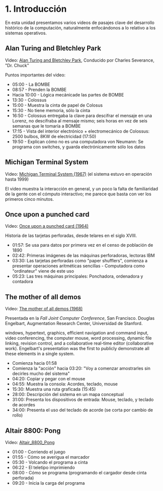 # 1. Introducción

En esta unidad presentamos varios videos de pasajes clave del
desarrollo histórico de la computación, naturalmente enfocándonos a lo
relativo a los sistemas operativos.

## Alan Turing and Bletchley Park

Video:
[Alan Turing and Bletchley Park](https://www.youtube.com/watch?v=5nK_ft0Lf1s),
Conducido por Charles Severance, "Dr. Chuck"

Puntos importantes del video:

* 05:00 - La BOMBE
* 08:57 - Prenden la BOMBE
* Hacia 10:00 - Lógica mecánicade las partes de BOMBE
* 13:30 - Colossus
* 15:00 - Muestra la cinta de papel de Colosus
* 15:30 - No tiene memoria, sólo la cinta
* 16:50 - Colossus entregaba la clave para descifrar el mensaje en una
	Lorenz, no descifraba al mensaje mismo; seis horas en vez de seis
	semanas que le tomaría a BOMBE
* 17:15 - Vista del interior electrónico + electromecánico de
      	Colossus: 2500 bulbos, 8KW de electricidad (17:50)
* 19:50 - Explican cómo no es una computadora von Neumann: Se programa
      	con switches, y guarda electrónicamente sólo los datos

## Michigan Terminal System

Video: [Michigan Terminal System (1967)](https://www.youtube.com/watch?v=cO6asQjQmPM)
(el sistema estuvo en operación hasta 1999)

El video muestra la interacción en general, y un poco la falta de
familiaridad de la gente con el cómputo interactivo; me parece que
basta con ver los primeros cinco minutos.

## Once upon a punched card

Video: [Once upon a punched card (1964)](https://www.youtube.com/watch?v=BlUWg2nxCz0)

Historia de las tarjetas perforadas, desde telares en el siglo XVIII.

* 01:57: Se usa para datos por primera vez en el censo de población de
       1890
* 02:42: Primeras imágenes de las máquinas perforadoras, lectoras IBM
* 03:30: Las tarjetas perforadas como "paper shufflers", comienza a
  presentar operaciones aritméticas sencillas - Computadora como
  "ordinateur" viene de este uso
* 05:23: Las tres máquinas principales: Ponchadora, ordenadora y contadora


## The mother of all demos

Video:
[The mother of all demos (1968)](https://www.youtube.com/watch?v=yJDv-zdhzMY)

Presentada en la _Fall Joint Computer Conference_, San Francisco.
Douglas Engelbart, Augmentation Research Center, Universidad de
Stanford.

windows, hypertext, graphics, efficient navigation and command input,
video conferencing, the computer mouse, word processing, dynamic file
linking, revision control, and a collaborative real-time editor
(collaborative work). Engelbart's presentation was the first to
publicly demonstrate all these elements in a single system.

* Comienza hacia 01:58
* Comienza la "acción" hacia 03:20: "Voy a comenzar amostrarles sin
  decirles mucho del sistema"
* 04:20: Copiar y pegar con el mouse
* 04:55: Muestra la consola: Acordes, teclado, mouse
* 15:30: Muestra una ruta graficada (15:45)
* 28:00: Descripción del sistema en un mapa conceptual
* 31:00: Presenta los dispositivos de entrada: Mouse, teclado, y
  teclado de acordes
* 34:00: Presenta el uso del teclado de acorde (se corta por cambio de
  rollo)

## Altair 8800: Pong

Video: [Altair_8800_Pong](https://www.youtube.com/watch?v=BZykunYYeQk)

* 01:00 - Corriendo el juego
* 01:55 - Cómo se averigua el marcador
* 05:30 - Volcando el programa a cinta
* 06:22 - El teletipo imprimiendo
* 08:00 - Cómo se programa (programando el cargador desde cinta
  perforada)
* 09:20 - Inicia la carga del programa

